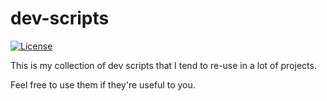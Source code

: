 # dev-scripts

[![License](https://img.shields.io/badge/license-Unlicense-blue)](LICENSE)

This is my collection of dev scripts that I tend to re-use in a lot of projects.

Feel free to use them if they're useful to you.
